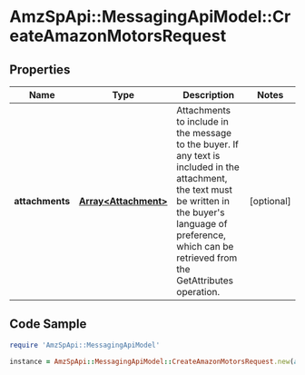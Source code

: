 # AmzSpApi::MessagingApiModel::CreateAmazonMotorsRequest

## Properties

Name | Type | Description | Notes
------------ | ------------- | ------------- | -------------
**attachments** | [**Array&lt;Attachment&gt;**](Attachment.md) | Attachments to include in the message to the buyer. If any text is included in the attachment, the text must be written in the buyer&#39;s language of preference, which can be retrieved from the GetAttributes operation. | [optional] 

## Code Sample

```ruby
require 'AmzSpApi::MessagingApiModel'

instance = AmzSpApi::MessagingApiModel::CreateAmazonMotorsRequest.new(attachments: null)
```


